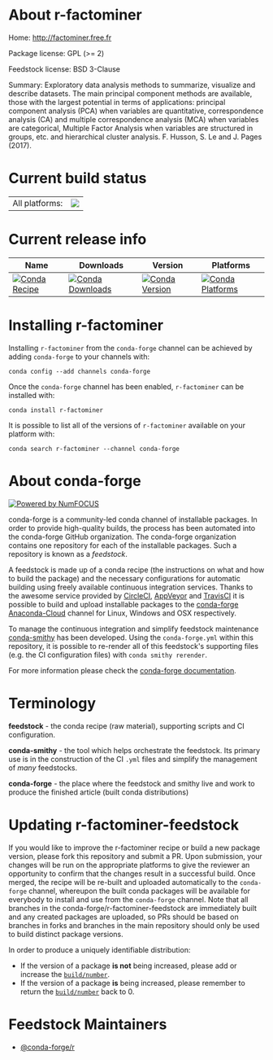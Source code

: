 About r-factominer
==================

Home: http://factominer.free.fr

Package license: GPL (>= 2)

Feedstock license: BSD 3-Clause

Summary: Exploratory data analysis methods to summarize, visualize and describe datasets. The main principal component methods are available, those with the largest potential in terms of applications: principal component analysis (PCA) when variables are quantitative, correspondence analysis (CA) and multiple correspondence analysis (MCA) when variables are categorical, Multiple Factor Analysis when variables are structured in groups, etc. and hierarchical cluster analysis. F. Husson, S. Le and J. Pages (2017).



Current build status
====================


<table><tr><td>All platforms:</td>
    <td>
      <a href="https://dev.azure.com/conda-forge/feedstock-builds/_build/latest?definitionId=1122&branchName=master">
        <img src="https://dev.azure.com/conda-forge/feedstock-builds/_apis/build/status/r-factominer-feedstock?branchName=master">
      </a>
    </td>
  </tr>
</table>

Current release info
====================

| Name | Downloads | Version | Platforms |
| --- | --- | --- | --- |
| [![Conda Recipe](https://img.shields.io/badge/recipe-r--factominer-green.svg)](https://anaconda.org/conda-forge/r-factominer) | [![Conda Downloads](https://img.shields.io/conda/dn/conda-forge/r-factominer.svg)](https://anaconda.org/conda-forge/r-factominer) | [![Conda Version](https://img.shields.io/conda/vn/conda-forge/r-factominer.svg)](https://anaconda.org/conda-forge/r-factominer) | [![Conda Platforms](https://img.shields.io/conda/pn/conda-forge/r-factominer.svg)](https://anaconda.org/conda-forge/r-factominer) |

Installing r-factominer
=======================

Installing `r-factominer` from the `conda-forge` channel can be achieved by adding `conda-forge` to your channels with:

```
conda config --add channels conda-forge
```

Once the `conda-forge` channel has been enabled, `r-factominer` can be installed with:

```
conda install r-factominer
```

It is possible to list all of the versions of `r-factominer` available on your platform with:

```
conda search r-factominer --channel conda-forge
```


About conda-forge
=================

[![Powered by NumFOCUS](https://img.shields.io/badge/powered%20by-NumFOCUS-orange.svg?style=flat&colorA=E1523D&colorB=007D8A)](http://numfocus.org)

conda-forge is a community-led conda channel of installable packages.
In order to provide high-quality builds, the process has been automated into the
conda-forge GitHub organization. The conda-forge organization contains one repository
for each of the installable packages. Such a repository is known as a *feedstock*.

A feedstock is made up of a conda recipe (the instructions on what and how to build
the package) and the necessary configurations for automatic building using freely
available continuous integration services. Thanks to the awesome service provided by
[CircleCI](https://circleci.com/), [AppVeyor](https://www.appveyor.com/)
and [TravisCI](https://travis-ci.org/) it is possible to build and upload installable
packages to the [conda-forge](https://anaconda.org/conda-forge)
[Anaconda-Cloud](https://anaconda.org/) channel for Linux, Windows and OSX respectively.

To manage the continuous integration and simplify feedstock maintenance
[conda-smithy](https://github.com/conda-forge/conda-smithy) has been developed.
Using the ``conda-forge.yml`` within this repository, it is possible to re-render all of
this feedstock's supporting files (e.g. the CI configuration files) with ``conda smithy rerender``.

For more information please check the [conda-forge documentation](https://conda-forge.org/docs/).

Terminology
===========

**feedstock** - the conda recipe (raw material), supporting scripts and CI configuration.

**conda-smithy** - the tool which helps orchestrate the feedstock.
                   Its primary use is in the construction of the CI ``.yml`` files
                   and simplify the management of *many* feedstocks.

**conda-forge** - the place where the feedstock and smithy live and work to
                  produce the finished article (built conda distributions)


Updating r-factominer-feedstock
===============================

If you would like to improve the r-factominer recipe or build a new
package version, please fork this repository and submit a PR. Upon submission,
your changes will be run on the appropriate platforms to give the reviewer an
opportunity to confirm that the changes result in a successful build. Once
merged, the recipe will be re-built and uploaded automatically to the
`conda-forge` channel, whereupon the built conda packages will be available for
everybody to install and use from the `conda-forge` channel.
Note that all branches in the conda-forge/r-factominer-feedstock are
immediately built and any created packages are uploaded, so PRs should be based
on branches in forks and branches in the main repository should only be used to
build distinct package versions.

In order to produce a uniquely identifiable distribution:
 * If the version of a package **is not** being increased, please add or increase
   the [``build/number``](https://conda.io/docs/user-guide/tasks/build-packages/define-metadata.html#build-number-and-string).
 * If the version of a package **is** being increased, please remember to return
   the [``build/number``](https://conda.io/docs/user-guide/tasks/build-packages/define-metadata.html#build-number-and-string)
   back to 0.

Feedstock Maintainers
=====================

* [@conda-forge/r](https://github.com/conda-forge/r/)

